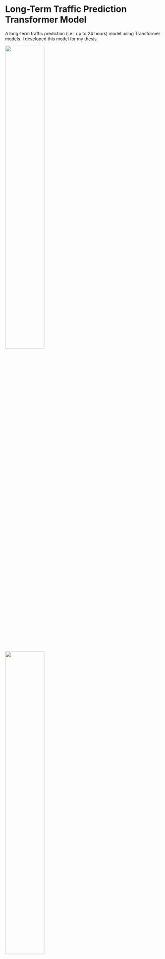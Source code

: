 # Long-Term Traffic Prediction Transformer Model 

A long-term traffic prediction (i.e., up to 24 hours) model using Transformer models. I developed this model for my thesis. 


<img src="https://github.com/david-tedjopurnomo/long_term_traffic_prediction/blob/main/figures/3-trafformer-1.png" width=50% height=50%>


<img src="https://github.com/david-tedjopurnomo/long_term_traffic_prediction/blob/main/figures/3-timeday_embed-1.png" width=50% height=50%>

## Getting Started

(Libraries used